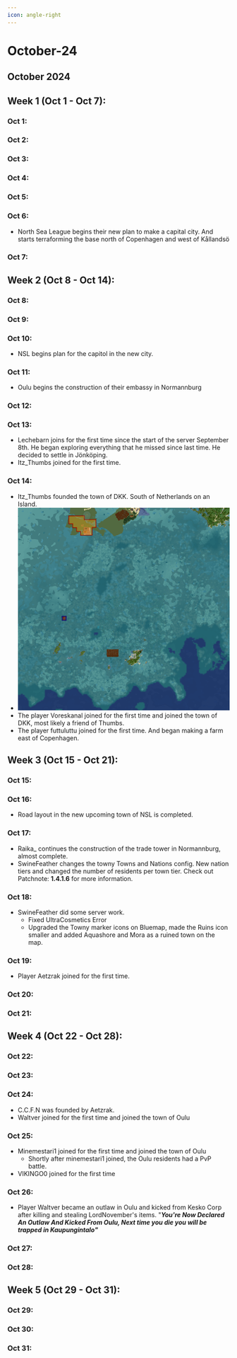 ```yaml
---
icon: angle-right
---
```


# October-24

## October 2024

## Week 1 (Oct 1 - Oct 7):

### Oct 1:

### Oct 2:

### Oct 3:

### Oct 4:

### Oct 5:

### Oct 6:

* North Sea League begins their new plan to make a capital city. And starts terraforming the base north of Copenhagen and west of Kållandsö

### Oct 7:

## Week 2 (Oct 8 - Oct 14):

### Oct 8:

### Oct 9:

### Oct 10:

* NSL begins plan for the capitol in the new city.

### Oct 11:

* Oulu begins the construction of their embassy in Normannburg

### Oct 12:

### Oct 13:

* Lechebarn joins for the first time since the start of the server September 8th. He began exploring everything that he missed since last time. He decided to settle in Jönköping.
* Itz\_Thumbs joined for the first time.&#x20;

### Oct 14:

* Itz\_Thumbs founded the town of DKK. South of Netherlands on an Island.
* ![](<../.gitbook/assets/image (132).png>)
* The player Voreskanal joined for the first time and joined the town of DKK, most likely a friend of Thumbs.
* The player futtuluttu joined for the first time. And began making a farm east of Copenhagen.

## Week 3 (Oct 15 - Oct 21):

### Oct 15:

### Oct 16:

* Road layout in the new upcoming town of NSL is completed.

### Oct 17:

* Raika\_ continues the construction of the trade tower in Normannburg, almost complete.
* SwineFeather changes the towny Towns and Nations config. New nation tiers and changed the number of residents per town tier. Check out Patchnote: **1.4.1.6** for more information.

### Oct 18:

* SwineFeather did some server work.
  * Fixed UltraCosmetics Error
  * Upgraded the Towny marker icons on Bluemap, made the Ruins icon smaller and added Aquashore and Mora as a ruined town on the map.

### Oct 19:

* Player Aetzrak joined for the first time.

### Oct 20:

### Oct 21:

## Week 4 (Oct 22 - Oct 28):

### Oct 22:

### Oct 23:

### Oct 24:

* C.C.F.N was founded by Aetzrak.
* Waltver joined for the first time and joined the town of Oulu

### Oct 25:

* Minemestari1 joined for the first time and joined the town of Oulu
  * Shortly after minemestari1 joined, the Oulu residents had a PvP battle.
* VIKINGO0 joined for the first time

### Oct 26:

* Player Waltver became an outlaw in Oulu and kicked from Kesko Corp after killing and stealing LordNovember's items. "_**You're Now Declared An Outlaw And Kicked From Oulu, Next time you die you will be trapped in Kaupungintalo"**_

### Oct 27:

### Oct 28:

## Week 5 (Oct 29 - Oct 31):

### Oct 29:

### Oct 30:

### Oct 31:
